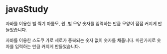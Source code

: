 # javaStudy

자바를 이용한 별 찍기
마름모, 원 ,별 모양
숫자를 입력하는 만큼 모양이 점점 커지게 만들었습니다. 

자바를 이용한 스도쿠
가로 세로가 중복되는 숫자 없이 숫자를 채웁니다.
마찬가지로 숫자를 입력하는 만큼 커지게 만들었습니다.
